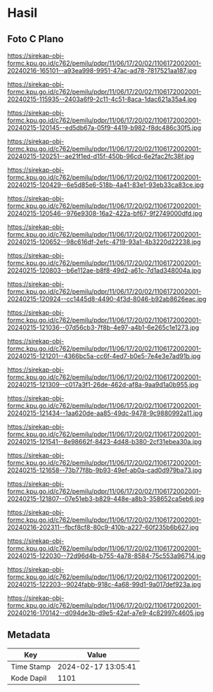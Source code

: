 # Hasil

## Foto C Plano

https://sirekap-obj-formc.kpu.go.id/c762/pemilu/pdpr/11/06/17/20/02/1106172002001-20240216-165101--a93ea998-9951-47ac-ad78-7817521aa187.jpg

https://sirekap-obj-formc.kpu.go.id/c762/pemilu/pdpr/11/06/17/20/02/1106172002001-20240215-115935--2403a6f9-2c11-4c51-8aca-1dac621a35a4.jpg

https://sirekap-obj-formc.kpu.go.id/c762/pemilu/pdpr/11/06/17/20/02/1106172002001-20240215-120145--ed5db67a-05f9-4419-b982-f8dc486c30f5.jpg

https://sirekap-obj-formc.kpu.go.id/c762/pemilu/pdpr/11/06/17/20/02/1106172002001-20240215-120251--ae21f1ed-d15f-450b-96cd-6e2fac2fc38f.jpg

https://sirekap-obj-formc.kpu.go.id/c762/pemilu/pdpr/11/06/17/20/02/1106172002001-20240215-120429--6e5d85e6-518b-4a41-83e1-93eb33ca83ce.jpg

https://sirekap-obj-formc.kpu.go.id/c762/pemilu/pdpr/11/06/17/20/02/1106172002001-20240215-120546--976e9308-16a2-422a-bf67-9f2749000dfd.jpg

https://sirekap-obj-formc.kpu.go.id/c762/pemilu/pdpr/11/06/17/20/02/1106172002001-20240215-120652--98c616df-2efc-4719-93a1-4b3220d22238.jpg

https://sirekap-obj-formc.kpu.go.id/c762/pemilu/pdpr/11/06/17/20/02/1106172002001-20240215-120803--b6e112ae-b8f8-49d2-a61c-7d1ad348004a.jpg

https://sirekap-obj-formc.kpu.go.id/c762/pemilu/pdpr/11/06/17/20/02/1106172002001-20240215-120924--cc1445d8-4490-4f3d-8046-b92ab8626eac.jpg

https://sirekap-obj-formc.kpu.go.id/c762/pemilu/pdpr/11/06/17/20/02/1106172002001-20240215-121036--07d56cb3-7f8b-4e97-a4b1-6e265c1e1273.jpg

https://sirekap-obj-formc.kpu.go.id/c762/pemilu/pdpr/11/06/17/20/02/1106172002001-20240215-121201--4366bc5a-cc6f-4ed7-b0e5-7e4e3e7ad91b.jpg

https://sirekap-obj-formc.kpu.go.id/c762/pemilu/pdpr/11/06/17/20/02/1106172002001-20240215-121309--c017a3f1-26de-462d-af8a-9aa9d1a0b955.jpg

https://sirekap-obj-formc.kpu.go.id/c762/pemilu/pdpr/11/06/17/20/02/1106172002001-20240215-121434--1aa620de-aa85-49dc-9478-9c9880992a11.jpg

https://sirekap-obj-formc.kpu.go.id/c762/pemilu/pdpr/11/06/17/20/02/1106172002001-20240215-121541--8e98662f-8423-4d48-b380-2cf31ebea30a.jpg

https://sirekap-obj-formc.kpu.go.id/c762/pemilu/pdpr/11/06/17/20/02/1106172002001-20240215-121658--73b77f8b-9b93-49ef-ab0a-cad0d979ba73.jpg

https://sirekap-obj-formc.kpu.go.id/c762/pemilu/pdpr/11/06/17/20/02/1106172002001-20240215-121807--07e51eb3-b829-448e-a8b3-358652ca5eb6.jpg

https://sirekap-obj-formc.kpu.go.id/c762/pemilu/pdpr/11/06/17/20/02/1106172002001-20240216-202311--fbcf8cf8-80c9-410b-a227-60f235b6b627.jpg

https://sirekap-obj-formc.kpu.go.id/c762/pemilu/pdpr/11/06/17/20/02/1106172002001-20240215-122030--72d96d4b-b755-4a78-8584-75c553a96714.jpg

https://sirekap-obj-formc.kpu.go.id/c762/pemilu/pdpr/11/06/17/20/02/1106172002001-20240215-122203--9024fabb-918c-4a68-99d1-9a017def923a.jpg

https://sirekap-obj-formc.kpu.go.id/c762/pemilu/pdpr/11/06/17/20/02/1106172002001-20240216-170142--d094de3b-d9e5-42af-a7e9-4c82997c4605.jpg


## Metadata

| Key        | Value               |
| ---------- | ------------------- |
| Time Stamp | 2024-02-17 13:05:41 |
| Kode Dapil | 1101                |



